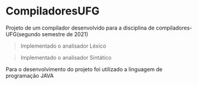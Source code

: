# CompiladoresUFG

Projeto de um compilador desenvolvido para a disciplina de compiladores-UFG(segundo semestre de 2021)

> Implementado o analisador Léxico 

> Implementado o analisador Sintático

Para o desenvolvimento do projeto foi utilizado a linguagem de programação JAVA
